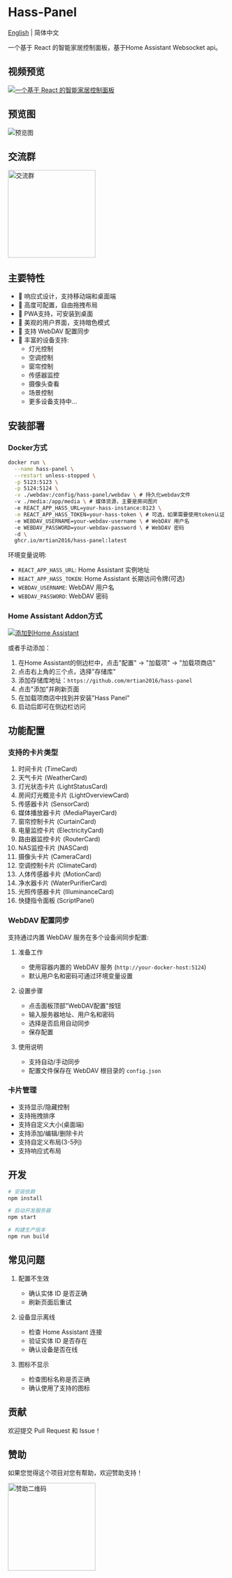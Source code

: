 # Hass-Panel

[English](README.md) | 简体中文

一个基于 React 的智能家居控制面板，基于Home Assistant Websocket api。

## 视频预览
[![一个基于 React 的智能家居控制面板]( https://i.imgur.com/PpbbnAS.png )](https://www.bilibili.com/video/BV1yxfaYHE5A/?share_source=copy_web&vd_source=3ef738469d1538347bdba19ea015dbd7)

## 预览图
![预览图](https://i.imgur.com/ZV71KM8.jpeg)

## 交流群

<img src="https://i.imgur.com/NUpsXUl.jpeg" width="200" alt="交流群" />

## 主要特性

- 📱 响应式设计，支持移动端和桌面端
- 🔧 高度可配置，自由拖拽布局
- 🚀 PWA支持，可安装到桌面
- 🎨 美观的用户界面，支持暗色模式
- 💾 支持 WebDAV 配置同步
- 🔌 丰富的设备支持:
  - 灯光控制
  - 空调控制
  - 窗帘控制
  - 传感器监控
  - 摄像头查看
  - 场景控制
  - 更多设备支持中...

## 安装部署

### Docker方式
```bash
docker run \
  --name hass-panel \
  --restart unless-stopped \
  -p 5123:5123 \
  -p 5124:5124 \
  -v ./webdav:/config/hass-panel/webdav \ # 持久化webdav文件
  -v ./media:/app/media \ # 媒体资源，主要是房间图片
  -e REACT_APP_HASS_URL=your-hass-instance:8123 \
  -e REACT_APP_HASS_TOKEN=your-hass-token \ # 可选，如果需要使用token认证
  -e WEBDAV_USERNAME=your-webdav-username \ # WebDAV 用户名
  -e WEBDAV_PASSWORD=your-webdav-password \ # WebDAV 密码
  -d \
  ghcr.io/mrtian2016/hass-panel:latest
```

环境变量说明:
- `REACT_APP_HASS_URL`: Home Assistant 实例地址
- `REACT_APP_HASS_TOKEN`: Home Assistant 长期访问令牌(可选)
- `WEBDAV_USERNAME`: WebDAV 用户名
- `WEBDAV_PASSWORD`: WebDAV 密码

### Home Assistant Addon方式

[![添加到Home Assistant](https://my.home-assistant.io/badges/supervisor_add_addon_repository.svg)](https://my.home-assistant.io/redirect/supervisor_add_addon_repository/?repository_url=https%3A%2F%2Fgithub.com%2Fmrtian2016%2Fhass-panel)

或者手动添加：

1. 在Home Assistant的侧边栏中，点击"配置" -> "加载项" -> "加载项商店"
2. 点击右上角的三个点，选择"存储库"
3. 添加存储库地址：`https://github.com/mrtian2016/hass-panel`
4. 点击"添加"并刷新页面
5. 在加载项商店中找到并安装"Hass Panel"
6. 启动后即可在侧边栏访问

## 功能配置

### 支持的卡片类型

1. 时间卡片 (TimeCard)
2. 天气卡片 (WeatherCard) 
3. 灯光状态卡片 (LightStatusCard)
4. 房间灯光概览卡片 (LightOverviewCard)
5. 传感器卡片 (SensorCard)
6. 媒体播放器卡片 (MediaPlayerCard)
7. 窗帘控制卡片 (CurtainCard)
8. 电量监控卡片 (ElectricityCard)
9. 路由器监控卡片 (RouterCard)
10. NAS监控卡片 (NASCard)
11. 摄像头卡片 (CameraCard)
12. 空调控制卡片 (ClimateCard)
13. 人体传感器卡片 (MotionCard)
14. 净水器卡片 (WaterPurifierCard)
15. 光照传感器卡片 (IlluminanceCard)
16. 快捷指令面板 (ScriptPanel)

### WebDAV 配置同步

支持通过内置 WebDAV 服务在多个设备间同步配置:

1. 准备工作
   - 使用容器内置的 WebDAV 服务 (`http://your-docker-host:5124`)
   - 默认用户名和密码可通过环境变量设置

2. 设置步骤
   - 点击面板顶部"WebDAV配置"按钮
   - 输入服务器地址、用户名和密码
   - 选择是否启用自动同步
   - 保存配置

3. 使用说明
   - 支持自动/手动同步
   - 配置文件保存在 WebDAV 根目录的 `config.json`

### 卡片管理

- 支持显示/隐藏控制
- 支持拖拽排序
- 支持自定义大小(桌面端)
- 支持添加/编辑/删除卡片
- 支持自定义布局(3-5列)
- 支持响应式布局

## 开发

```bash
# 安装依赖
npm install

# 启动开发服务器
npm start

# 构建生产版本
npm run build
```

## 常见问题

1. 配置不生效
   - 确认实体 ID 是否正确
   - 刷新页面后重试

2. 设备显示离线
   - 检查 Home Assistant 连接
   - 验证实体 ID 是否存在
   - 确认设备是否在线

3. 图标不显示
   - 检查图标名称是否正确
   - 确认使用了支持的图标

## 贡献

欢迎提交 Pull Request 和 Issue！

## 赞助

如果您觉得这个项目对您有帮助，欢迎赞助支持！

<img src="https://i.imgur.com/qYhxNZx.jpeg" width="200" alt="赞助二维码" />


